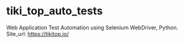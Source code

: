 # tiki_top_auto_tests
Web Application Test Automation using Selenium WebDriver, Python.
Site_url: https://tikitop.io/
